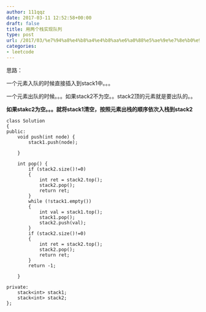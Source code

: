 ```yaml
---
author: 111qqz
date: 2017-03-11 12:52:58+00:00
draft: false
title: 用两个栈实现队列
type: post
url: /2017/03/%e7%94%a8%e4%b8%a4%e4%b8%aa%e6%a0%88%e5%ae%9e%e7%8e%b0%e9%98%9f%e5%88%97/
categories:
- leetcode
---
```


思路：

一个元素入队的时候直接插入到stack1中。。。

一个元素出队的时候。。。如果stack2不为空。。stack2顶的元素就是要出队的。。

**如果stakc2为空。。。就将stack1清空，按照元素出栈的顺序依次入栈到stack2**

    
    class Solution
    {
    public:
        void push(int node) {
            stack1.push(node);
            
        }
    
        int pop() {
            if (stack2.size()!=0)
            {
                int ret = stack2.top();
                stack2.pop();
                return ret;
            }
            while (!stack1.empty())
            {
                int val = stack1.top();
                stack1.pop();
                stack2.push(val);
            }
            if (stack2.size()!=0)
            {
                int ret = stack2.top();
                stack2.pop();
                return ret;
            }
            return -1;
            
        }
    
    private:
        stack<int> stack1;
        stack<int> stack2;
    };



